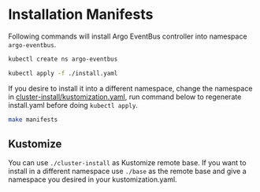 # Installation Manifests

Following commands will install Argo EventBus controller into namespace
`argo-eventbus`.

```sh
kubectl create ns argo-eventbus

kubectl apply -f ./install.yaml
```

If you desire to install it into a different namespace, change the namespace in
[cluster-install/kustomization.yaml](cluster-install/kustomization.yaml), run
command below to regenerate install.yaml before doing `kubectl apply`.

```sh
make manifests
```

## Kustomize

You can use `./cluster-install` as Kustomize remote base. If you want to install
in a different namespace use `./base` as the remote base and give a namespace
you desired in your kustomization.yaml.
